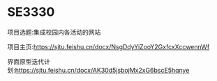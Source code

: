 # SE3330

项目选题:集成校园内各活动的网站 

项目主页:https://sjtu.feishu.cn/docx/NsgDdyYiZooY2GxfcxXccwennWf 

界面原型迭代计划:https://sjtu.feishu.cn/docx/AK30d5jsbojMx2xG6bscE5hqnye  